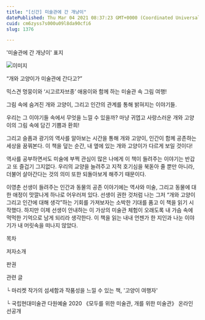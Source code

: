 ```yaml
---
title: "[신간] 미술관에 간 개냥이"
datePublished: Thu Mar 04 2021 08:37:23 GMT+0000 (Coordinated Universal Time)
cuid: cm6zyss7s000u09l8da90cfi6
slug: 1376

---
```



'미술관에 간 개냥이' 표지

![이미지](https://cdn.hashnode.com/res/hashnode/image/upload/v1739247068776/a4c2cb42-5522-48c8-a6cd-eb3ebf6f9227.jpeg)

“개와 고양이가 미술관에 간다고?”

믹스견 멍뭉이와 ‘시고르자브종’ 애옹이와 함께 하는 미술관 속 그림 여행!

그림 속에 숨겨진 개와 고양이, 그리고 인간의 관계를 통해 밝혀지는 이야기들.

우리는 그 이야기들 속에서 무엇을 느낄 수 있을까? 마냥 귀엽고 사랑스러운 개와 고양이의 그림 속에 담긴 기쁨과 환희!

그리고 슬픔과 광기의 역사를 알아보는 시간을 통해 개와 고양이, 인간이 함께 공존하는 세상을 꿈꿔본다. 이 책을 덮는 순간, 내 옆에 있는 개와 고양이가 다르게 보일 것이다!

역사를 공부하면서도 미술에 부쩍 관심이 많은 나에게 이 책이 들려주는 이야기는 반갑고 또 즐겁기 그지없다. 우리의 교양을 늘려주고 지적 호기심을 북돋아 줄 뿐만 아니라, 더불어 살아간다는 것의 의미 또한 되돌아보게 해주기 때문이다.

이영춘 선생이 들려주는 인간과 동물의 공존 이야기에는 역사와 미술, 그리고 동물에 대한 애정이 맛깔나게 하나로 어우러져 있다. 선생이 권한 것처럼 나는 그저 “개와 고양이 그리고 인간에 대해 생각”하는 기회를 가져보자는 소박한 기대를 품고 이 책을 읽기 시작했다. 하지만 이제 선생이 안내하는 이 가상의 미술관 체험이 오래도록 내 가슴 속에 먹먹한 기억으로 남게 되리라 생각한다. 이 책을 읽는 내내 언젠가 한 지인과 나눈 이야기가 내 머릿속을 떠나지 않았다.

목차

저자소개

판권

관련 글

└ 마리켓 작가의 섬세함과 작품성을 느낄 수 있는 책, '고양이 여행자'

└ 국립현대미술관 다원예술 2020 《모두를 위한 미술관, 개를 위한 미술관》 온라인 선공개
